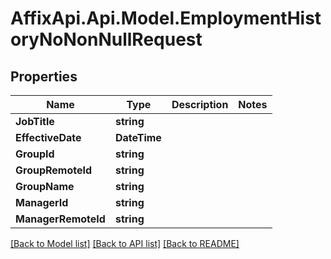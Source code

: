 # AffixApi.Api.Model.EmploymentHistoryNoNonNullRequest

## Properties

Name | Type | Description | Notes
------------ | ------------- | ------------- | -------------
**JobTitle** | **string** |  | 
**EffectiveDate** | **DateTime** |  | 
**GroupId** | **string** |  | 
**GroupRemoteId** | **string** |  | 
**GroupName** | **string** |  | 
**ManagerId** | **string** |  | 
**ManagerRemoteId** | **string** |  | 

[[Back to Model list]](../README.md#documentation-for-models) [[Back to API list]](../README.md#documentation-for-api-endpoints) [[Back to README]](../README.md)


